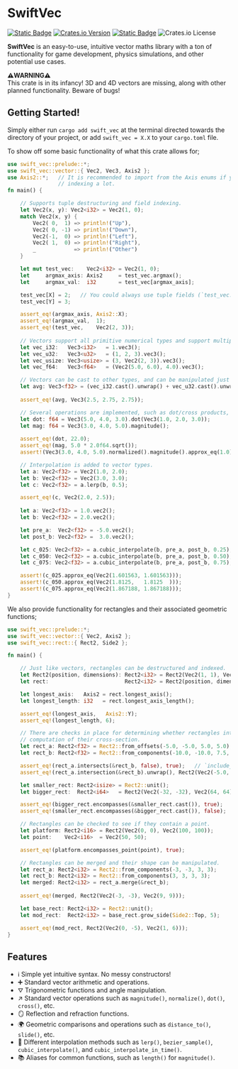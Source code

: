 # SwiftVec
[![Static Badge](https://img.shields.io/badge/GITHUB-LunaticWyrm467%2Fswift_vec-LunaticWyrm467%2Fswift_vec?style=for-the-badge&logo=github)](https://github.com/LunaticWyrm467/swift-vec)
[![Crates.io Version](https://img.shields.io/crates/v/swift-vec?style=for-the-badge&logo=rust)](https://crates.io/crates/swift-vec)
[![Static Badge](https://img.shields.io/badge/DOCS.RS-swift_vec-66c2a5?style=for-the-badge&logo=docs.rs)](https://docs.rs/swift-vec)
![Crates.io License](https://img.shields.io/crates/l/swift-vec?color=green&style=for-the-badge)

**SwiftVec** is an easy-to-use, intuitive vector maths library with a ton
of functionality for game development, physics simulations, and other potential use cases.

**⚠️WARNING⚠️**<br>
This crate is in its infancy! 3D and 4D vectors are missing, along with other planned functionality.
Beware of bugs!

## Getting Started!
Simply either run `cargo add swift_vec` at the terminal directed towards the directory of your project,
or add `swift_vec = X.X` to your `cargo.toml` file.

To show off some basic functionality of what this crate allows for;
```rust
use swift_vec::prelude::*;
use swift_vec::vector::{ Vec2, Vec3, Axis2 };
use Axis2::*;   // It is recommended to import from the Axis enums if you're going to be
                // indexing a lot.
fn main() {

    // Supports tuple destructuring and field indexing.
    let Vec2(x, y): Vec2<i32> = Vec2(1, 0);
    match Vec2(x, y) {
        Vec2( 0,  1) => println!("Up"),
        Vec2( 0, -1) => println!("Down"),
        Vec2(-1,  0) => println!("Left"),
        Vec2( 1,  0) => println!("Right"),
        _            => println!("Other")
    }

    let mut test_vec:    Vec2<i32> = Vec2(1, 0);
    let     argmax_axis: Axis2     = test_vec.argmax();
    let     argmax_val:  i32       = test_vec[argmax_axis];

    test_vec[X] = 2;   // You could always use tuple fields (`test_vec.0`) but this is more readable.
    test_vec[Y] = 3;

    assert_eq!(argmax_axis, Axis2::X);
    assert_eq!(argmax_val,  1);
    assert_eq!(test_vec,    Vec2(2, 3));
    
    // Vectors support all primitive numerical types and support multiple construction methods.
    let vec_i32:   Vec3<i32>   = 1.vec3();
    let vec_u32:   Vec3<u32>   = (1, 2, 3).vec3();
    let vec_usize: Vec3<usize> = (3, Vec2(2, 3)).vec3();
    let vec_f64:   Vec3<f64>   = (Vec2(5.0, 6.0), 4.0).vec3();

    // Vectors can be cast to other types, and can be manipulated just like any other numerical data.
    let avg: Vec3<f32> = (vec_i32.cast().unwrap() + vec_u32.cast().unwrap() + vec_usize.cast().unwrap() + vec_f64.cast().unwrap()) / 4.0;
    
    assert_eq!(avg, Vec3(2.5, 2.75, 2.75));

    // Several operations are implemented, such as dot/cross products, magnitude/normalization, etc.
    let dot: f64 = Vec3(5.0, 4.0, 3.0).dot(Vec3(1.0, 2.0, 3.0));
    let mag: f64 = Vec3(3.0, 4.0, 5.0).magnitude();
    
    assert_eq!(dot, 22.0);
    assert_eq!(mag, 5.0 * 2.0f64.sqrt());
    assert!(Vec3(3.0, 4.0, 5.0).normalized().magnitude().approx_eq(1.0));

    // Interpolation is added to vector types.
    let a: Vec2<f32> = Vec2(1.0, 2.0);
    let b: Vec2<f32> = Vec2(3.0, 3.0);
    let c: Vec2<f32> = a.lerp(b, 0.5);

    assert_eq!(c, Vec2(2.0, 2.5));
    
    let a: Vec2<f32> = 1.0.vec2();
    let b: Vec2<f32> = 2.0.vec2();

    let pre_a:  Vec2<f32> = -5.0.vec2();
    let post_b: Vec2<f32> =  3.0.vec2();

    let c_025: Vec2<f32> = a.cubic_interpolate(b, pre_a, post_b, 0.25);
    let c_050: Vec2<f32> = a.cubic_interpolate(b, pre_a, post_b, 0.50);
    let c_075: Vec2<f32> = a.cubic_interpolate(b, pre_a, post_b, 0.75);

    assert!(c_025.approx_eq(Vec2(1.601563, 1.601563)));
    assert!(c_050.approx_eq(Vec2(1.8125,   1.8125  )));
    assert!(c_075.approx_eq(Vec2(1.867188, 1.867188)));
}
```

We also provide functionality for rectangles and their associated geometric functions;
```rust
use swift_vec::prelude::*;
use swift_vec::vector::{ Vec2, Axis2 };
use swift_vec::rect::{ Rect2, Side2 };

fn main() {

    // Just like vectors, rectangles can be destructured and indexed.
    let Rect2(position, dimensions): Rect2<i32> = Rect2(Vec2(1, 1), Vec2(3, 6));
    let rect:                        Rect2<i32> = Rect2(position, dimensions);

    let longest_axis:   Axis2 = rect.longest_axis();
    let longest_length: i32   = rect.longest_axis_length();

    assert_eq!(longest_axis,   Axis2::Y);
    assert_eq!(longest_length, 6);

    // There are checks in place for determining whether rectangles intersect, and to allow for the
    // computation of their cross-section.
    let rect_a: Rect2<f32> = Rect2::from_offsets(-5.0, -5.0, 5.0, 5.0);
    let rect_b: Rect2<f32> = Rect2::from_components(-10.0, -10.0, 7.5, 7.5);

    assert_eq!(rect_a.intersects(&rect_b, false), true);   // `include_borders` is set to false - not that it matters here.
    assert_eq!(rect_a.intersection(&rect_b).unwrap(), Rect2(Vec2(-5.0, -5.0), Vec2(2.5, 2.5)));

    let smaller_rect: Rect2<isize> = Rect2::unit();
    let bigger_rect:  Rect2<i64>   = Rect2(Vec2(-32, -32), Vec2(64, 64));

    assert_eq!(bigger_rect.encompasses(&smaller_rect.cast()), true);   // Casting is supported.
    assert_eq!(smaller_rect.encompasses(&bigger_rect.cast()), false);

    // Rectangles can be checked to see if they contain a point.
    let platform: Rect2<i16> = Rect2(Vec2(0, 0), Vec2(100, 100));
    let point:    Vec2<i16>  = Vec2(50, 50);

    assert_eq!(platform.encompasses_point(point), true);

    // Rectangles can be merged and their shape can be manipulated.
    let rect_a: Rect2<i32> = Rect2::from_components(-3, -3, 3, 3);
    let rect_b: Rect2<i32> = Rect2::from_components(3, 3, 3, 3);
    let merged: Rect2<i32> = rect_a.merge(&rect_b);
    
    assert_eq!(merged, Rect2(Vec2(-3, -3), Vec2(9, 9)));

    let base_rect: Rect2<i32> = Rect2::unit();
    let mod_rect:  Rect2<i32> = base_rect.grow_side(Side2::Top, 5);

    assert_eq!(mod_rect, Rect2(Vec2(0, -5), Vec2(1, 6)));
}
```

## Features
- ℹ️ Simple yet intuitive syntax. No messy constructors!
- ➕ Standard vector arithmetic and operations.
- ⛛ Trigonometric functions and angle manipulation.
- ↗️ Standard vector operations such as `magnitude()`, `normalize()`, `dot()`, `cross()`, etc.
- 🪞 Reflection and refraction functions.
- 🌍 Geometric comparisons and operations such as `distance_to()`, `slide()`, etc.
- 🐌 Different interpolation methods such as `lerp()`, `bezier_sample()`, `cubic_interpolate()`, and `cubic_interpolate_in_time()`.
- 📚 Aliases for common functions, such as `length()` for `magnitude()`.
